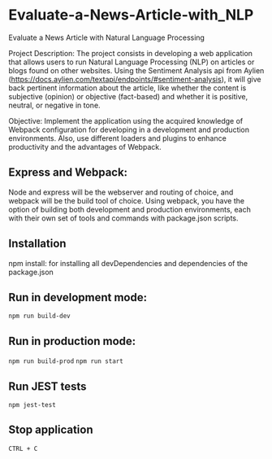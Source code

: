 # Evaluate-a-News-Article-with_NLP

Evaluate a News Article with Natural Language Processing

Project Description: The project consists in developing a web application that allows users to run Natural Language Processing (NLP) on articles or blogs found on other websites. Using the Sentiment Analysis api from Aylien (https://docs.aylien.com/textapi/endpoints/#sentiment-analysis), it will give back pertinent information about the article, like whether the content is subjective (opinion) or objective (fact-based) and whether it is positive, neutral, or negative in tone.


Objective: Implement the application using the acquired knowledge of Webpack configuration for developing in a development and production environments. Also, use different loaders and plugins to enhance productivity and the advantages of Webpack.


## Express and Webpack:

Node and express will be the webserver and routing of choice, and webpack will be the build tool of choice. Using webpack, you have the option of building both development and production environments, each with their own set of tools and commands with package.json scripts.

## Installation

npm install: for installing all devDependencies and dependencies of the package.json

## Run in development mode:

`npm run build-dev`

## Run in production mode:

`npm run build-prod`
`npm run start`

## Run JEST tests

`npm jest-test`

## Stop application

`CTRL + C`
  


